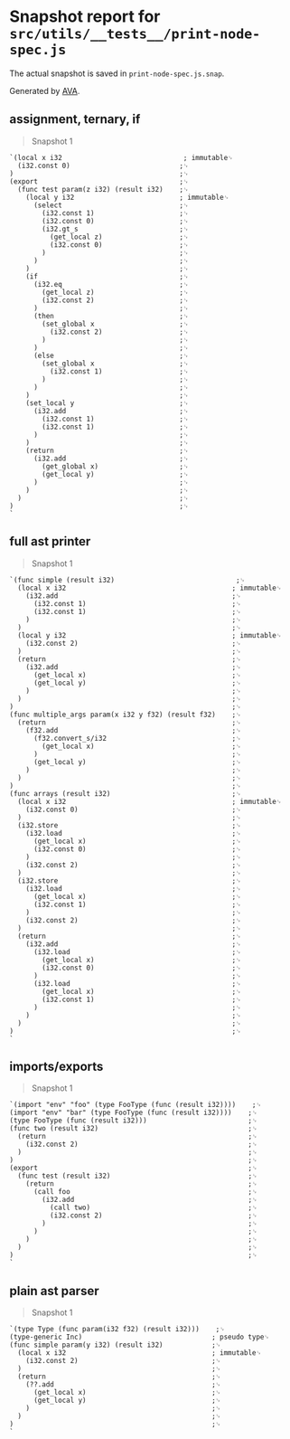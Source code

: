 # Snapshot report for `src/utils/__tests__/print-node-spec.js`

The actual snapshot is saved in `print-node-spec.js.snap`.

Generated by [AVA](https://ava.li).

## assignment, ternary, if

> Snapshot 1

    `(local x i32                              ; immutable␊
      (i32.const 0)                           ;␊
    )                                         ;␊
    (export                                   ;␊
      (func test param(z i32) (result i32)    ;␊
        (local y i32                          ; immutable␊
          (select                             ;␊
            (i32.const 1)                     ;␊
            (i32.const 0)                     ;␊
            (i32.gt_s                         ;␊
              (get_local z)                   ;␊
              (i32.const 0)                   ;␊
            )                                 ;␊
          )                                   ;␊
        )                                     ;␊
        (if                                   ;␊
          (i32.eq                             ;␊
            (get_local z)                     ;␊
            (i32.const 2)                     ;␊
          )                                   ;␊
          (then                               ;␊
            (set_global x                     ;␊
              (i32.const 2)                   ;␊
            )                                 ;␊
          )                                   ;␊
          (else                               ;␊
            (set_global x                     ;␊
              (i32.const 1)                   ;␊
            )                                 ;␊
          )                                   ;␊
        )                                     ;␊
        (set_local y                          ;␊
          (i32.add                            ;␊
            (i32.const 1)                     ;␊
            (i32.const 1)                     ;␊
          )                                   ;␊
        )                                     ;␊
        (return                               ;␊
          (i32.add                            ;␊
            (get_global x)                    ;␊
            (get_local y)                     ;␊
          )                                   ;␊
        )                                     ;␊
      )                                       ;␊
    )                                         ;␊
    `

## full ast printer

> Snapshot 1

    `(func simple (result i32)                              ;␊
      (local x i32                                         ; immutable␊
        (i32.add                                           ;␊
          (i32.const 1)                                    ;␊
          (i32.const 1)                                    ;␊
        )                                                  ;␊
      )                                                    ;␊
      (local y i32                                         ; immutable␊
        (i32.const 2)                                      ;␊
      )                                                    ;␊
      (return                                              ;␊
        (i32.add                                           ;␊
          (get_local x)                                    ;␊
          (get_local y)                                    ;␊
        )                                                  ;␊
      )                                                    ;␊
    )                                                      ;␊
    (func multiple_args param(x i32 y f32) (result f32)    ;␊
      (return                                              ;␊
        (f32.add                                           ;␊
          (f32.convert_s/i32                               ;␊
            (get_local x)                                  ;␊
          )                                                ;␊
          (get_local y)                                    ;␊
        )                                                  ;␊
      )                                                    ;␊
    )                                                      ;␊
    (func arrays (result i32)                              ;␊
      (local x i32                                         ; immutable␊
        (i32.const 0)                                      ;␊
      )                                                    ;␊
      (i32.store                                           ;␊
        (i32.load                                          ;␊
          (get_local x)                                    ;␊
          (i32.const 0)                                    ;␊
        )                                                  ;␊
        (i32.const 2)                                      ;␊
      )                                                    ;␊
      (i32.store                                           ;␊
        (i32.load                                          ;␊
          (get_local x)                                    ;␊
          (i32.const 1)                                    ;␊
        )                                                  ;␊
        (i32.const 2)                                      ;␊
      )                                                    ;␊
      (return                                              ;␊
        (i32.add                                           ;␊
          (i32.load                                        ;␊
            (get_local x)                                  ;␊
            (i32.const 0)                                  ;␊
          )                                                ;␊
          (i32.load                                        ;␊
            (get_local x)                                  ;␊
            (i32.const 1)                                  ;␊
          )                                                ;␊
        )                                                  ;␊
      )                                                    ;␊
    )                                                      ;␊
    `

## imports/exports

> Snapshot 1

    `(import "env" "foo" (type FooType (func (result i32))))    ;␊
    (import "env" "bar" (type FooType (func (result i32))))    ;␊
    (type FooType (func (result i32)))                         ;␊
    (func two (result i32)                                     ;␊
      (return                                                  ;␊
        (i32.const 2)                                          ;␊
      )                                                        ;␊
    )                                                          ;␊
    (export                                                    ;␊
      (func test (result i32)                                  ;␊
        (return                                                ;␊
          (call foo                                            ;␊
            (i32.add                                           ;␊
              (call two)                                       ;␊
              (i32.const 2)                                    ;␊
            )                                                  ;␊
          )                                                    ;␊
        )                                                      ;␊
      )                                                        ;␊
    )                                                          ;␊
    `

## plain ast parser

> Snapshot 1

    `(type Type (func param(i32 f32) (result i32)))    ;␊
    (type-generic Inc)                                ; pseudo type␊
    (func simple param(y i32) (result i32)            ;␊
      (local x i32                                    ; immutable␊
        (i32.const 2)                                 ;␊
      )                                               ;␊
      (return                                         ;␊
        (??.add                                       ;␊
          (get_local x)                               ;␊
          (get_local y)                               ;␊
        )                                             ;␊
      )                                               ;␊
    )                                                 ;␊
    `
